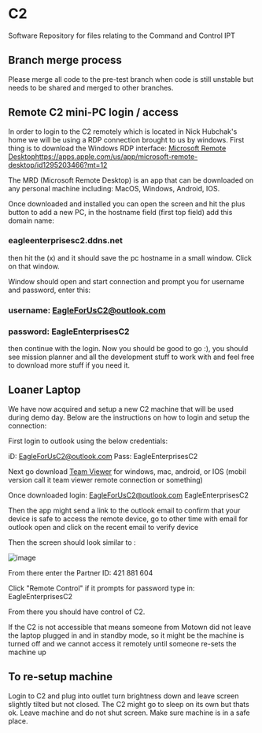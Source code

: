 # C2

Software Repository for files relating to the Command and Control IPT

## Branch merge process

Please merge all code to the pre-test branch when code is still unstable but
needs to be shared and merged to other branches.

## Remote C2 mini-PC login / access

In order to login to the C2 remotely which is located in Nick Hubchak's home
we will be using a RDP connection brought to us by windows. First thing is to
download the Windows RDP interface: [Microsoft Remote Desktop](https://apps.apple.com/us/app/microsoft-remote-desktop/id1295203466?mt=12)<https://apps.apple.com/us/app/microsoft-remote-desktop/id1295203466?mt=12>

The MRD (Microsoft Remote Desktop) is an app that can be downloaded on any
personal machine including: MacOS, Windows, Android, IOS.

Once downloaded and installed you can open the screen and hit the plus button
to add a new PC, in the hostname field (first top field) add this domain name:

### eagleenterprisesc2.ddns.net

then hit the (x) and it should save the pc hostname in a small window. Click on
that window.

Window should open and start connection and prompt you for username and password,
enter this:

### username: <EagleForUsC2@outlook.com>

### password: EagleEnterprisesC2

then continue with the login. Now you should be good to go :), you should see
mission planner and all the development stuff to work with and feel free to
download more stuff if you need it.

## Loaner Laptop

We have now acquired and setup a new C2 machine that will be used during demo
day. Below are the instructions on how to login and setup the connection:

First login to outlook using the below credentials:

iD:   <EagleForUsC2@outlook.com>
Pass: EagleEnterprisesC2

Next go download [Team Viewer](https://www.teamviewer.com/en-us/download/windows/?utm_source=google&utm_medium=cpc&utm_campaign=us%7Cb%7Cpr%7C22%7Caug%7Ctv-core-download-sn%7Cnew%7Ct0%7C0&utm_content=Download&utm_term=teamviewer+download)
for windows, mac, android, or IOS (mobil version call it team viewer remote
connection or something)

Once downloaded login:
<EagleForUsC2@outlook.com>
EagleEnterprisesC2

Then the app might send a link to the outlook email to confirm that your device
is safe to access the remote device, go to other time with email for outlook
open and click on the recent email to verify device

Then the screen should look similar to :

![image](https://github.com/Eagle-Enterprises/C2/assets/161257399/f1677a3c-8af2-4688-a78e-df394e5d5be9)

From there enter the Partner ID:
421 881 604

Click "Remote Control" if it prompts for password type in:
EagleEnterprisesC2

From there you should have control of C2.

If the C2 is not accessible that means someone from Motown did not leave the
laptop plugged in and in standby mode, so it might be the machine is turned off
and we cannot access it remotely until someone re-sets the machine up

## To re-setup machine

Login to C2 and plug into outlet turn brightness down and leave screen slightly
tilted but not closed. The C2 might go to sleep on its own but thats ok. Leave
machine and do not shut screen. Make sure machine is in a safe place.
